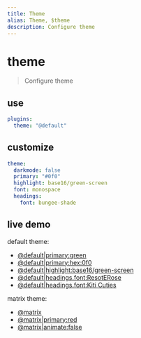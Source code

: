 ```yaml
---
title: Theme
alias: Theme, $theme
description: Configure theme
---
```

# theme

> Configure theme


## use

```yaml
plugins:
  theme: "@default"
```

## customize

```yaml
theme:
  darkmode: false
  primary: "#0f0"
  highlight: base16/green-screen
  font: monospace
  headings: 
    font: bungee-shade
```

## live demo

default theme:
- [@default|primary:green](theme?theme=@default|primary:green)
- [@default|primary:hex:0f0](theme?theme=@default|primary:hex:0f0)
- [@default|highlight:base16/green-screen](theme?theme=@default|highlight:base16/green-screen)
- [@default|headings.font:ResotERose](theme?theme=@default|headings.font:ResotERose)
- [@default|headings.font:Kiti Cuties](theme?theme=@default|headings.font:Kiti%20Cuties)

matrix theme:
- [@matrix](theme?theme=@matrix|primary:hex:0f0)
- [@matrix|primary:red](theme?theme=@matrix|primary:red)
- [@matrix|animate:false](theme?theme=@matrix|animate:false)